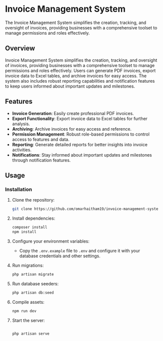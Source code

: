 # Invoice Management System

The Invoice Management System simplifies the creation, tracking, and oversight of invoices, providing businesses with a comprehensive toolset to manage permissions and roles effectively.

## Overview

Invoice Management System simplifies the creation, tracking, and oversight of invoices, providing businesses with a comprehensive toolset to manage permissions and roles effectively. Users can generate PDF invoices, export invoice data to Excel tables, and archive invoices for easy access. The system also includes robust reporting capabilities and notification features to keep users informed about important updates and milestones.

## Features

- **Invoice Generation**: Easily create professional PDF invoices.
- **Export Functionality**: Export invoice data to Excel tables for further analysis.
- **Archiving**: Archive invoices for easy access and reference.
- **Permission Management**: Robust role-based permissions to control access to features and data.
- **Reporting**: Generate detailed reports for better insights into invoice activities.
- **Notifications**: Stay informed about important updates and milestones through notification features.

## Usage

### Installation

1. Clone the repository:

   ```bash
   git clone https://github.com/omarhaitham19/invoice-management-system.git
   ```

2. Install dependencies:

   ```bash
   composer install
   npm install
   ```

3. Configure your environment variables:

   - Copy the `.env.example` file to `.env` and configure it with your database credentials and other settings.

4. Run migrations:

   ```bash
   php artisan migrate
   ```

5. Run database seeders:

   ```bash
   php artisan db:seed
   ```

6. Compile assets:

   ```bash
   npm run dev
   ```

7. Start the server:

   ```bash
   
   php artisan serve
   ```
   
